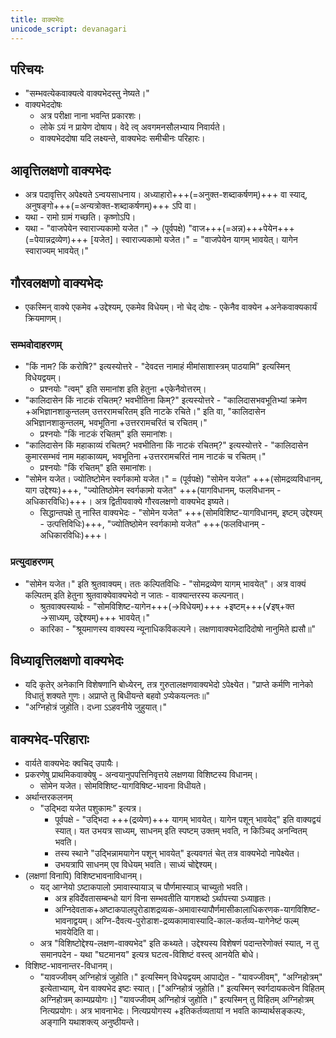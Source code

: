 ```yaml
---
title: वाक्यभेदः
unicode_script: devanagari
---
```


## परिचयः
- "सम्भवत्येकवाक्यत्वे वाक्यभेदस्तु नेष्यते।"
- वाक्यभेददोषः
    - अत्र परीक्षा नाना भवन्ति प्रकारशः।
    - लोके ऽयं न प्रायेण दोषाय। वेदे त्व् अवगमनसौलभ्याय निवार्यते।
    - वाक्यभेददोषा यदि लक्ष्यन्ते, वाक्यभेदः समीचीनः परिहारः।

## आवृत्तिलक्षणो वाक्यभेदः
- अत्र पदावृत्तिर् अपेक्ष्यते ऽन्वयसाधनाय। अध्याहारो+++(=अनुक्त-शब्दाकर्षणम्)+++ वा स्याद्, अनुषङ्गो+++(=अन्यत्रोक्त-शब्दाकर्षणम्)+++ ऽपि वा।
- यथा - रामो ग्रामं गच्छति। कृष्णोऽपि।
- यथा - "वाजपेयेन स्वाराज्यकामो यजेत।" → (पूर्वपक्षे) "वाज+++(=अन्न)+++पेयेन+++(=पेयान्नद्रव्येण)+++ [यजेत]। स्वाराज्यकामो यजेत।" = "वाजपेयेन यागम् भावयेत्। यागेन स्वाराज्यम् भावयेत्।"

## गौरवलक्षणो वाक्यभेदः
- एकस्मिन् वाक्ये एकमेव +उद्देश्यम्, एकमेव विधेयम्। नो चेद् दोषः - एकेनैव वाक्येन +अनेकवाक्यकार्यं क्रियमाणम्। 

### सम्भवोदाहरणम् 
- "किं नाम? किं करोषि?" इत्यस्योत्तरे - "देवदत्त नामाहं मीमांसाशास्त्रम् पाठयामि" इत्यस्मिन् विधेयद्वयम्।
  - प्रश्नयोः "त्वम्" इति समानांश इति हेतुना +एकेनैवोत्तरम्।
- "कालिदासेन किं नाटकं रचितम्? भवभीतिना किम्?" इत्यस्योत्तरे - "कालिदासभवभूतिभ्यां क्रमेण +अभिज्ञानशाकुन्तलम् उत्तररामचरितम् इति नाटके रचिते।" इति वा, "कालिदासेन अभिज्ञानशाकुन्तलम्, भवभूतिना +उत्तररामचरितं च रचितम्।" 
  - प्रश्नयोः "किं नाटकं रचितम्" इति समानांशः।
- "कालिदासेन किं महाकाव्यं रचितम्? भवभीतिना किं नाटकं रचितम्?" इत्यस्योत्तरे - "कालिदासेन कुमारसम्भवं नाम महाकाव्यम्, भवभूतिना +उत्तररामचरितं नाम नाटकं च रचितम्।" 
  - प्रश्नयोः "किं रचितम्" इति समानांशः।
- "सोमेन यजेत। ज्योतिष्टोमेन स्वर्गकामो यजेत।" = (पूर्वपक्षे) "सोमेन यजेत" +++(सोमद्रव्यविधानम्, याग उद्देश्यः)+++, "ज्योतिष्ठोमेन स्वर्गकामो यजेत" +++(यागविधानम्, फलविधानम् - अधिकारविधिः)+++। अत्र द्वितीयवाक्ये गौरवलक्षणो वाक्यभेद इष्यते। 
  - सिद्धान्तपक्षे तु नास्ति वाक्यभेदः - "सोमेन यजेत" +++(सोमविशिष्ट-यागविधानम्, इष्टम् उद्देश्यम् - उत्पत्तिविधिः)+++, "ज्योतिष्ठोमेन स्वर्गकामो यजेत" +++(फलविधानम् - अधिकारविधिः)+++।

### प्रत्युदाहरणम्
- "सोमेन यजेत।" इति श्रुतवाक्यम्। ततः कल्पितविधिः - "सोमद्रव्येण यागम् भावयेत्"। अत्र वाक्यं कल्पितम् इति हेतुना श्रुतवाक्येवाक्यभेदो न जातः - वाक्यान्तरस्य कल्पनात्।
  - श्रुतवाक्यस्यार्थः - "सोमविशिष्ट-यागेन+++(→विधेयम्)+++ +इष्टम्+++(√इष्+क्त →साध्यम्, उद्देश्यम्)+++ भावयेत्।"
  - कारिका - "श्रूयमाणस्य वाक्यस्य न्यूनाधिकविकल्पने। लक्षणावाक्यभेदादिदोषो नानुमिते ह्यसौ॥"

## विध्यावृत्तिलक्षणो वाक्यभेदः
- यदि कृतेर् अनेकानि विशेषणानि बोध्येरन्, तत्र गुरुतालक्षणवाक्यभेदो ऽपेक्ष्येत। "प्राप्ते कर्मणि नानेको विधातुं शक्यते गुणः। अप्राप्ते तु बिधीयन्ते बहवो ऽप्येकयत्नतः॥"
- "अग्निहोत्रं जुहोति। दध्ना ऽऽहवनीये जुहुयात्।"

## वाक्यभेद-परिहाराः
- वार्यते वाक्यभेदः क्वचिद् उपायैः।
- प्रकरणेषु प्राथमिकवाक्येषु - अन्वयानुपपत्तिनिवृत्तये लक्षणया विशिष्टस्य विधानम्।
  - सोमेन यजेत। सोमविशिष्ट-यागविषिष्ट-भावना विधीयते। 
- अर्थान्तरकलनम्
  - "उद्भिदा यजेत पशुकामः" इत्यत्र। 
    - पूर्वपक्षे - "उद्भिदा +++(द्रव्येण)+++ यागम् भावयेत्। यागेन पशून् भावयेद्" इति वाक्यद्वयं स्यात्। यत उभयत्र साध्यम्, साधनम् इति स्पष्टम् उक्तम् भवति, न किञ्चिद् अनन्वितम् भवति। 
    - तस्य स्थाने "उद्भिन्नामयागेन पशून् भावयेत्" इत्यवगतं चेत् तत्र वाक्यभेदो नापेक्ष्येत।
    - उभयत्रापि साधनम् एव विधेयम् भवति। साध्यं चोद्देश्यम्।
- (लक्षणां विनापि) विशिष्टभावनाविधानम्।
  - यद् आग्नेयो ऽष्टाकपालो ऽमावास्यायाञ् च पौर्णमास्याञ् चाच्युतो भवति।
    - अत्र हविर्देवतासम्बन्धो यागं विना सम्भवतीति यागशब्दो ऽर्थापत्त्या ऽध्याहृतः।
    - अग्निदेवताक+अष्टाकपालपुरोडाशद्रव्यक-अमावास्यापौर्णमासीकालाधिकरणक-यागविशिष्ट-भावनाद्वयम्। अग्नि-दैवत्य-पुरोडाश-द्रव्यकामावास्यादि-काल-कर्तव्य-यागेनेष्टं फल्म् भावयेदिति वा।
  - अत्र "विशिष्टोद्देश्य-लक्षण-वाक्यभेद" इति कथ्यते। उद्देश्यस्य विशेषणं पदान्तरेणोक्तं स्यात्, न तु समानपदेन - यथा "घटमानय" इत्यत्र घटत्व-विशिष्टं वस्त्व् आनयेति बोधे। 
- विशिष्ट-भावनान्तर-विधानम्।
  - "यावज्जीवम् अग्निहोत्रं जुहोति।" इत्यस्मिन् विधेयद्वयम् आपाद्येत - "यावज्जीवम्", "अग्निहोत्रम्" इत्येताभ्याम्, येन वाक्यभेद इष्टः स्यात्। ["अग्निहोत्रं जुहोति।" इत्यस्मिन् स्वर्गदायकत्वेन विहितम् अग्निहोत्रम् काम्यप्रयोगः।] "यावज्जीवम् अग्निहोत्रं जुहोति।" इत्यस्मिन् तु विहितम् अग्निहोत्रम् नित्यप्रयोगः। अत्र भावनाभेदः। नित्यप्रयोगस्य +इतिकर्तव्यतायां न भवति काम्यार्थसङ्कल्पः, अङ्गानि यथाशक्त्य् अनुष्ठीयन्ते।